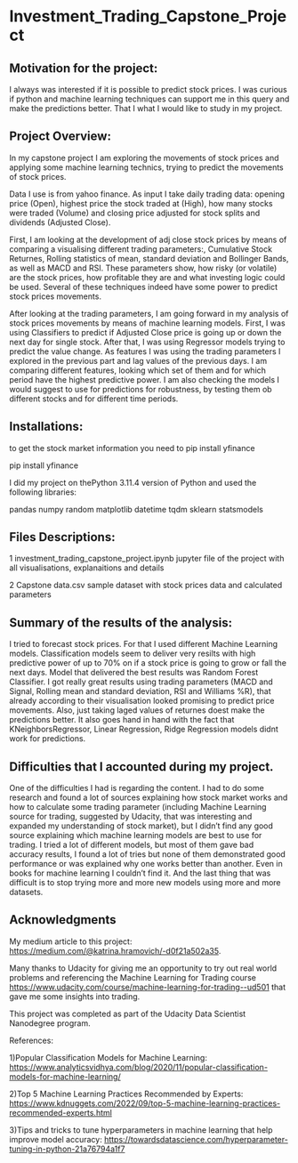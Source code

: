 # Investment_Trading_Capstone_Project

## Motivation for the project:
I always was interested if it is possible to predict stock prices. I was curious if python and machine learning techniques can support me in this query and make the predictions better. That I what I would like to study in my project.


## Project Overview:
In my capstone project I am exploring the movements of stock prices and applying some machine learning technics, trying to predict the movements of stock prices.

Data I use is from yahoo finance. As input I take daily trading data: opening price (Open), highest price the stock traded at (High), how many stocks were traded (Volume) and closing price adjusted for stock splits and dividends (Adjusted Close).

First, I am looking at the development of adj close stock prices by means of comparing a visualising different trading parameters:, Cumulative Stock Returnes, Rolling statistics of mean, standard deviation and Bollinger Bands, as well as MACD and RSI. These parameters show, how risky (or volatile) are the stock prices, how profitable they are and what investing logic could be used. Several of these techniques indeed have some power to predict stock prices movements.

After looking at the trading parameters, I am going forward in my analysis of stock prices movements by means of machine learning models. First, I was using Classifiers to predict if Adjusted Close price is going up or down the next day for single stock. After that, I was using Regressor models trying to predict the value change. As features I was using the trading parameters I explored in the previous part and lag values of the previous days. I am comparing different features, looking which set of them and for which period have the highest predictive power. I am also checking the models I would suggest to use for predictions for robustness, by testing them ob different stocks and for different time periods.


## Installations:
to get the stock market information you need to pip install yfinance

pip install yfinance

I did my project on thePython 3.11.4 version of Python and used the following libraries:

pandas
numpy
random
matplotlib
datetime
tqdm
sklearn
statsmodels


## Files Descriptions:

1 investment_trading_capstone_project.ipynb jupyter file of the project with all visualisations, explanaitions and details

2 Capstone data.csv sample dataset with stock prices data and calculated parameters


## Summary of the results of the analysis:
I tried to forecast stock prices. For that I used different Machine Learning models. Classification models seem to deliver very resilts with high predictive power of up to 70% on if a stock price is going to grow or fall the next days. Model that delivered the best results was Random Forest Classifier. I got really great results using trading parameters (MACD and Signal, Rolling mean and standard deviation, RSI and Williams %R), that already according to their visualisation looked promising to predict price movements. Also, just taking laged values of returnes doest make the predictions better. It also goes hand in hand with the fact that KNeighborsRegressor, Linear Regression, Ridge Regression models didnt work for predictions.

## Difficulties that I accounted during my project.

One of the difficulties I had is regarding the content. I had to do some research and found a lot of sources explaining how stock market works and how to calculate some trading parameter (including Machine Learning source for trading, suggested by Udacity, that was interesting and expanded my understanding of stock market), but I didn’t find any good source explaining which machine learning models are best to use for trading. I tried a lot of different models, but most of them gave bad accuracy results, I found a lot of tries but none of them demonstrated good performance or was explained why one works better than another. Even in books for machine learning I couldn’t find it. And the last thing that was difficult is to stop trying more and more new models using more and more datasets.

## Acknowledgments

My medium article to this project: https://medium.com/@katrina.hramovich/-d0f21a502a35.

Many thanks to Udacity for giving me an opportunity to try out real world problems and referencing the Machine Learning for Trading course https://www.udacity.com/course/machine-learning-for-trading--ud501 that gave me some insights into trading.

This project was completed as part of the Udacity Data Scientist Nanodegree program.

References:

1)Popular Classification Models for Machine Learning: https://www.analyticsvidhya.com/blog/2020/11/popular-classification-models-for-machine-learning/ 

2)Top 5 Machine Learning Practices Recommended by Experts: https://www.kdnuggets.com/2022/09/top-5-machine-learning-practices-recommended-experts.html

3)Tips and tricks to tune hyperparameters in machine learning that help improve model accuracy: https://towardsdatascience.com/hyperparameter-tuning-in-python-21a76794a1f7 



